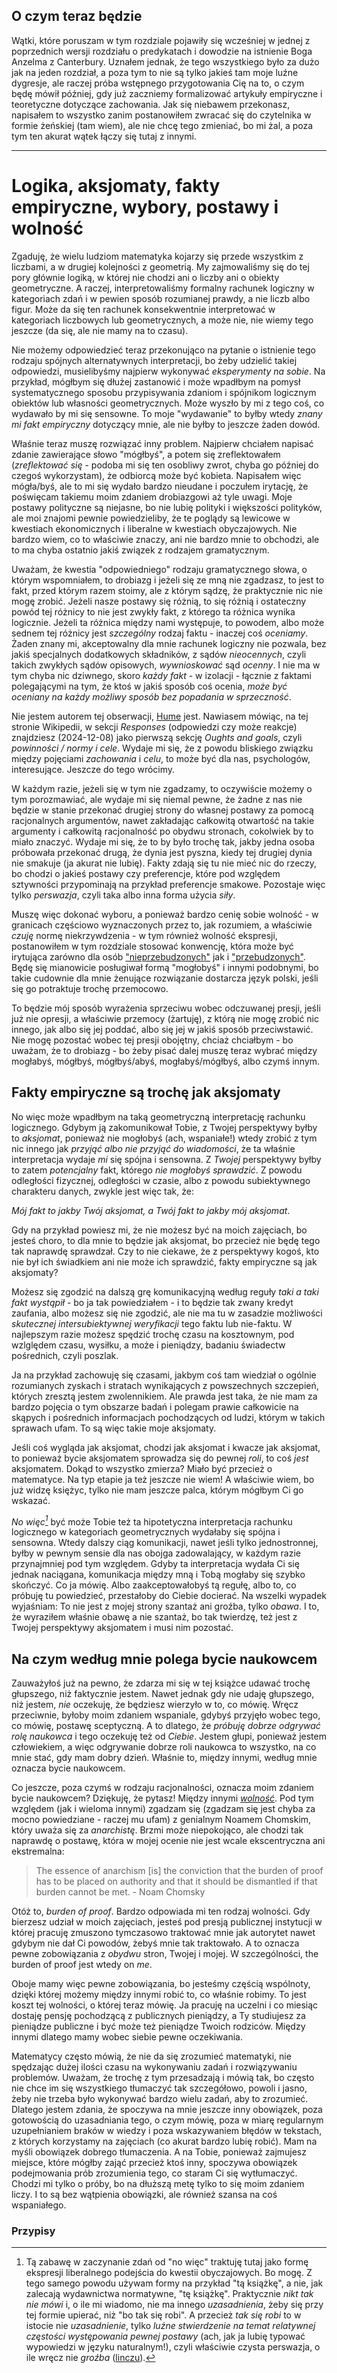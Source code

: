 ## O czym teraz będzie

Wątki, które poruszam w tym rozdziale pojawiły się wcześniej w jednej z poprzednich wersji rozdziału
o predykatach i dowodzie na istnienie Boga Anzelma z Canterbury. Uznałem jednak, że tego wszystkiego
było za dużo jak na jeden rozdział, a poza tym to nie są tylko jakieś tam moje luźne dygresje, ale
raczej próba wstępnego przygotowania Cię na to, o czym będę mówił później, gdy już zaczniemy
formalizować artykuły empiryczne i teoretyczne dotyczące zachowania. Jak się niebawem przekonasz,
napisałem to wszystko zanim postanowiłem zwracać się do czytelnika w formie żeńskiej (tam wiem), ale
nie chcę tego zmieniać, bo mi żal, a poza tym ten akurat wątek łączy się tutaj z innymi.

<hr>

# Logika, aksjomaty, fakty empiryczne, wybory, postawy i wolność

Zgaduję, że wielu ludziom matematyka kojarzy się przede wszystkim z liczbami, a w drugiej kolejności
z geometrią. My zajmowaliśmy się do tej pory głównie logiką, w której nie chodzi ani o liczby ani o
obiekty geometryczne. A raczej, interpretowaliśmy formalny rachunek logiczny w kategoriach zdań i w
pewien sposób rozumianej prawdy, a nie liczb albo figur. Może da się ten rachunek konsekwentnie
interpretować w kategoriach liczbowych lub geometrycznych, a może nie, nie wiemy tego jeszcze (da
się, ale nie mamy na to czasu).

Nie możemy odpowiedzieć teraz przekonująco na pytanie o istnienie tego rodzaju spójnych
alternatywnych interpretacji, bo żeby udzielić takiej odpowiedzi, musielibyśmy najpierw wykonywać
*eksperymenty na sobie*. Na przykład, mógłbym się dłużej zastanowić i może wpadłbym na pomysł
systematycznego sposobu przypisywania zdaniom i spójnikom logicznym obiektów lub własności
geometrycznych. Może wyszło by mi z tego coś, co wydawało by mi się sensowne. To moje "wydawanie" to
byłby wtedy *znany mi fakt empiryczny* dotyczący mnie, ale nie byłby to jeszcze żaden dowód.

Właśnie teraz muszę rozwiązać inny problem. Najpierw chciałem napisać zdanie zawierające słowo
"mógłbyś", a potem się zreflektowałem (*zreflektować się* - podoba mi się ten osobliwy zwrot, chyba
go później do czegoś wykorzystam), że odbiorcą może być kobieta. Napisałem więc mógła/byś, ale to mi
się wydało bardzo nieudane i poczułem irytację, że poświęcam takiemu moim zdaniem drobiazgowi aż
tyle uwagi. Moje postawy polityczne są niejasne, bo nie lubię polityki i większości polityków, ale
moi znajomi pewnie powiedzieliby, że te poglądy są lewicowe w kwestiach ekonomicznych i liberalne w
kwestiach obyczajowych. Nie bardzo wiem, co to właściwie znaczy, ani nie bardzo mnie to obchodzi,
ale to ma chyba ostatnio jakiś związek z rodzajem gramatycznym.

Uważam, że kwestia "odpowiedniego" rodzaju gramatycznego słowa, o którym wspomniałem, to drobiazg i
jeżeli się ze mną nie zgadzasz, to jest to fakt, przed którym razem stoimy, ale z którym sądzę, że
praktycznie nic nie mogę zrobić. Jeżeli nasze postawy się różnią, to się różnią i ostateczny powód
tej różnicy to nie jest zwykły fakt, z którego ta różnica wynika logicznie. Jeżeli ta różnica między
nami występuje, to powodem, albo może sednem tej różnicy jest *szczególny* rodzaj faktu - inaczej
coś *oceniamy*. Żaden znany mi, akceptowalny dla mnie rachunek logiczny nie pozwala, bez jakiś
specjalnych dodatkowych składników, z sądów *nieocennych*, czyli takich zwykłych sądów opisowych,
*wywnioskować* sąd *ocenny*. I nie ma w tym chyba nic dziwnego, skoro *każdy fakt* - w izolacji -
łącznie z faktami polegającymi na tym, że ktoś w jakiś sposób coś ocenia, *może być oceniany na
każdy możliwy sposób bez popadania w sprzeczność*.

Nie jestem autorem tej obserwacji, [Hume](https://en.wikipedia.org/wiki/Is%E2%80%93ought_problem)
jest. Nawiasem mówiąc, na tej stronie Wikipedii, w sekcji *Responses* (odpowiedzi czy może reakcje)
znajdziesz (2024-12-08) jako pierwszą sekcję *Oughts and goals*, czyli *powinności / normy i
cele*. Wydaje mi się, że z powodu bliskiego związku między pojęciami *zachowania* i *celu*, to może
być dla nas, psychologów, interesujące. Jeszcze do tego wrócimy.

W każdym razie, jeżeli się w tym nie zgadzamy, to oczywiście możemy o tym porozmawiać, ale wydaje mi
się niemal pewne, że żadne z nas nie będzie w stanie przekonać drugiej strony do własnej postawy za
pomocą racjonalnych argumentów, nawet zakładając całkowitą otwartość na takie argumenty i całkowitą
racjonalność po obydwu stronach, cokolwiek by to miało znaczyć. Wydaje mi się, że to by było trochę
tak, jakby jedna osoba próbowała przekonać drugą, że dynia jest pyszna, kiedy tej drugiej dynia nie
smakuje (ja akurat nie lubię). Fakty zdają się tu nie mieć nic do rzeczy, bo chodzi o jakieś postawy
czy preferencje, które pod względem sztywności przypominają na przykład preferencje
smakowe. Pozostaje więc tylko *perswazja*, czyli taka albo inna forma użycia *siły*.

Muszę więc dokonać wyboru, a ponieważ bardzo cenię sobie wolność - w granicach częściowo
wyznaczonych przez to, jak rozumiem, a właściwie *czuję* normę niekrzywdzenia - w tym również
wolność ekspresji, postanowiłem w tym rozdziale stosować konwencję, która może być irytująca zarówno
dla osób ["nieprzebudzonych"](https://en.wikipedia.org/wiki/Sleeping_Beauty_(1959_film)) jak i
["przebudzonych"](https://pl.wikipedia.org/wiki/Woke). Będę się mianowicie posługiwał formą
"mogłobyś" i innymi podobnymi, bo takie cudownie dla mnie żenujące rozwiązanie dostarcza język
polski, jeśli się go potraktuje trochę przemocowo.

To będzie mój sposób wyrażenia sprzeciwu wobec odczuwanej presji, jeśli już nie *o*presji, a
właściwie przemocy (żartuję), z którą nie mogę zrobić nic innego, jak albo się jej poddać, albo się
jej w jakiś sposób przeciwstawić. Nie mogę pozostać wobec tej presji obojętny, chciaż chciałbym - bo
uważam, że to drobiazg - bo żeby pisać dalej muszę teraz wybrać między mogłabyś, mógłbyś,
mógłbyś/abyś, mogłabyś/mógłbyś, albo czymś innym.

## Fakty empiryczne są trochę jak aksjomaty

No więc może wpadłbym na taką geometryczną interpretację rachunku logicznego. Gdybym ją
zakomunikował Tobie, z Twojej perspektywy byłby to *aksjomat*, ponieważ nie mogłobyś (ach,
wspaniałe!) wtedy zrobić z tym nic innego jak *przyjąć albo nie przyjąć do wiadomości*, że ta
właśnie interpretacja wydaje *mi* się spójna i sensowna. Z *Twojej* perspektywy byłby to zatem
*potencjalny* fakt, którego *nie mogłobyś sprawdzić*. Z powodu odległości fizycznej, odległości w
czasie, albo z powodu subiektywnego charakteru danych, zwykle jest więc tak, że:

*Mój fakt to jakby Twój aksjomat, a Twój fakt to jakby mój aksjomat*.

Gdy na przykład powiesz mi, że nie możesz być na moich zajęciach, bo jesteś choro, to dla mnie to
będzie jak aksjomat, bo przecież nie będę tego tak naprawdę sprawdzał. Czy to nie ciekawe, że z
perspektywy kogoś, kto nie był ich świadkiem ani nie może ich sprawdzić, fakty empiryczne są jak
aksjomaty?

Możesz się zgodzić na dalszą grę komunikacyjną według reguły *taki a taki fakt wystąpił* - bo ja tak
powiedziałem - i to będzie tak zwany kredyt zaufania, albo możesz się nie zgodzić, ale nie ma tu w
zasadzie możliwości *skutecznej intersubiektywnej weryfikacji* tego faktu lub nie-faktu. W
najlepszym razie możesz spędzić trochę czasu na kosztownym, pod wzlględem czasu, wysiłku, a może i
pieniądzy, badaniu świadectw pośrednich, czyli poszlak.

Ja na przykład zachowuję się czasami, jakbym coś tam wiedział o ogólnie rozumianych zyskach i
stratach wynikających z powszechnych szczepień, których zresztą jestem zwolennikiem. Ale prawda jest
taka, że nie mam za bardzo pojęcia o tym obszarze badań i polegam prawie całkowicie na skąpych i
pośrednich informacjach pochodzących od ludzi, którym w takich sprawach ufam. To są więc takie moje
aksjomaty.

Jeśli coś wygląda jak aksjomat, chodzi jak aksjomat i kwacze jak aksjomat, to ponieważ bycie
aksjomatem sprowadza się do pewnej *roli*, to coś *jest* aksjomatem. Dokąd to wszystko zmierza?
Miało być przecież o matematyce. Na typ etapie ja też jeszcze nie wiem! A właściwie wiem, bo już
widzę księżyc, tylko nie mam jeszcze palca, którym mógłbym Ci go wskazać.

*No więc[^1]* być może Tobie też ta hipotetyczna interpretacja rachunku logicznego w kategoriach
geometrycznych wydałaby się spójna i sensowna. Wtedy dalszy ciąg komunikacji, nawet jeśli tylko
jednostronnej, byłby w pewnym sensie dla nas obojga zadowalający, w każdym razie przynajmniej pod
tym względem. Gdyby ta interpretacja wydała Ci się jednak naciągana, komunikacja między mną i Tobą
mogłaby się szybko skończyć. Co ja mówię. Albo zaakceptowałobyś tą regułę, albo to, co próbuję tu
powiedzieć, przestałoby do Ciebie docierać. Na wszelki wypadek wyjaśniam: To nie jest z mojej strony
szantaż ani groźba, tylko *obawa*. I to, że wyraziłem właśnie obawę a nie szantaż, bo tak twierdzę,
też jest z Twojej perspektywy aksjomatem i musi nim pozostać.

## Na czym według mnie polega bycie naukowcem

Zauważyłoś już na pewno, że zdarza mi się w tej książce udawać trochę głupszego, niż faktycznie
jestem. Nawet jednak gdy nie udaję głupszego, niż jestem, *nie* oczekuję, że będziesz wierzyło w to,
co mówię. Wręcz przeciwnie, byłoby moim zdaniem wspaniale, gdybyś przyjęło wobec tego, co mówię,
postawę sceptyczną. A to dlatego, że *próbuję dobrze odgrywać rolę naukowca* i tego oczekuję też od
*Ciebie*. Jestem głupi, ponieważ jestem człowiekiem, a więc odgrywanie dobrze roli naukowca to
wszystko, na co mnie stać, gdy mam dobry dzień. Właśnie to, między innymi, według mnie oznacza bycie
naukowcem.

Co jeszcze, poza czymś w rodzaju racjonalności, oznacza moim zdaniem bycie naukowcem? Dziękuję, że
pytasz! Między innymi [*wolność*](https://www.youtube.com/watch?v=diYAc7gB-0A). Pod tym względem
(jak i wieloma innymi) zgadzam się (zgadzam się jest chyba za mocno powiedziane - raczej mu ufam) z
genialnym Noamem Chomskim, który uważa się za *anarchistę*. Brzmi może niepokojąco, ale chodzi tak
naprawdę o postawę, która w mojej ocenie nie jest wcale ekscentryczna ani ekstremalna:

> The essence of anarchism [is] the conviction that the burden of proof has to be placed on
> authority and that it should be dismantled if that burden cannot be met. - Noam Chomsky

Otóż to, *burden of proof*. Bardzo odpowiada mi ten rodzaj wolności. Gdy bierzesz udział w moich
zajęciach, jesteś pod presją publicznej instytucji w której pracuję zmuszono tymczasowo traktować
mnie jak autorytet nawet gdybym nie dał Ci powodów, żebyś mnie tak traktowało. A to oznacza pewne
zobowiązania z *obydwu* stron, Twojej i mojej. W szczególności, the burden of proof jest wtedy on
*me*.

Oboje mamy więc pewne zobowiązania, bo jesteśmy częścią wspólnoty, dzięki której możemy między
innymi robić to, co właśnie robimy. To jest koszt tej wolności, o której teraz mówię. Ja pracuję na
uczelni i co miesiąc dostaję pensję pochodzącą z publicznych pieniądzy, a Ty studiujesz za pieniądze
publiczne i być może też pieniądze Twoich rodziców. Między innymi dlatego mamy wobec siebie pewne
oczekiwania.

Matematycy często mówią, że nie da się zrozumieć matematyki, nie spędzając dużej ilości czasu na
wykonywaniu zadań i rozwiązywaniu problemów. Uważam, że trochę z tym przesadzają i mówią tak, bo
często nie chce im się wszystkiego tłumaczyć tak szczegółowo, powoli i jasno, żeby nie trzeba było
wykonywać bardzo wielu zadań, aby to zrozumieć. Dlatego jestem zdania, że spoczywa na mnie jeszcze
inny obowiązek, poza gotowością do uzasadniania tego, o czym mówię, poza w miarę regularnym
uzupełnianiem braków w wiedzy i poza wskazywaniem błędów w tekstach, z których korzystamy na
zajęciach (co akurat bardzo lubię robić). Mam na myśli obowiązek dobrego tłumaczenia. A na Tobie,
ponieważ zajmujesz miejsce, które mógłby zająć przecież ktoś inny, spoczywa obowiązek podejmowania
prób zrozumienia tego, co staram Ci się wytłumaczyć. Chodzi mi tylko o próby, bo na dłuższą metę
tylko to się moim zdaniem liczy. I to są bez wątpienia obowiązki, ale również szansa na coś
wspaniałego.

### Przypisy

[^1]: Tą zabawę w zaczynanie zdań od "no więc" traktuję tutaj jako formę ekspresji liberalnego
    podejścia do kwestii obyczajowych. Bo mogę. Z tego samego powodu używam formy na przykład "tą
    książkę", a nie, jak zalecają wydawnictwa normatywne, "tę książkę". Praktycznie *nikt tak nie
    mówi* i, o ile mi wiadomo, nie ma innego *uzasadnienia*, żeby się przy tej formie upierać, niż
    "bo tak się robi". A przecież *tak się robi* to w istocie nie *uzasadnienie*, tylko *luźne
    stwierdzenie na temat relatywnej częstości występowania pewnej postawy* (ach, jak ja lubię
    typować wypowiedzi w języku naturalnym!), czyli właściwie czysta perswazja, o ile wręcz nie
    *groźba* ([linczu](https://en.wikipedia.org/wiki/David_Lynch)).

